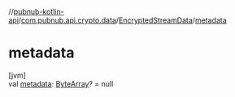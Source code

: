 //[pubnub-kotlin-api](../../../index.md)/[com.pubnub.api.crypto.data](../index.md)/[EncryptedStreamData](index.md)/[metadata](metadata.md)

# metadata

[jvm]\
val [metadata](metadata.md): [ByteArray](https://kotlinlang.org/api/latest/jvm/stdlib/kotlin/-byte-array/index.html)? = null
